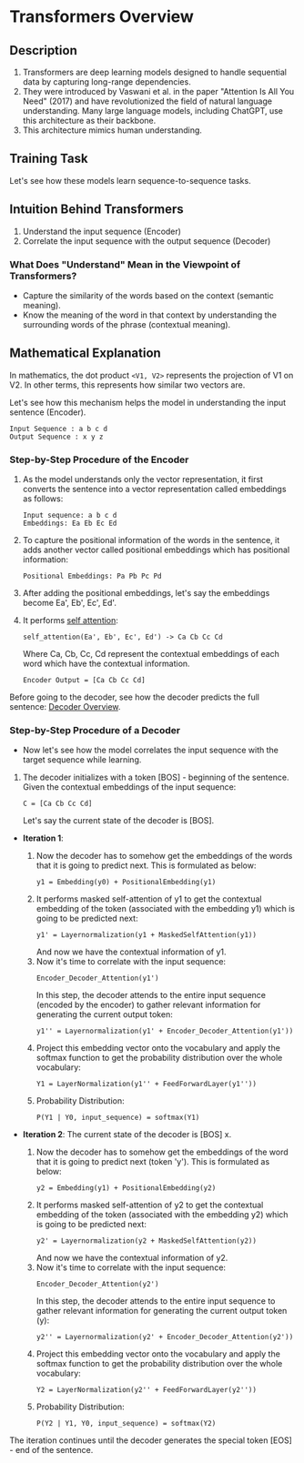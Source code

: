 # Transformers Overview

## Description

1. Transformers are deep learning models designed to handle sequential data by capturing long-range dependencies.
2. They were introduced by Vaswani et al. in the paper "Attention Is All You Need" (2017) and have revolutionized the field of natural language understanding. Many large language models, including ChatGPT, use this architecture as their backbone.
3. This architecture mimics human understanding.

## Training Task

Let's see how these models learn sequence-to-sequence tasks.

## Intuition Behind Transformers

1. Understand the input sequence (Encoder)
2. Correlate the input sequence with the output sequence (Decoder)

### What Does "Understand" Mean in the Viewpoint of Transformers?

- Capture the similarity of the words based on the context (semantic meaning).
- Know the meaning of the word in that context by understanding the surrounding words of the phrase (contextual meaning).

## Mathematical Explanation

In mathematics, the dot product `<V1, V2>` represents the projection of V1 on V2. In other terms, this represents how similar two vectors are.

Let's see how this mechanism helps the model in understanding the input sentence (Encoder).


```
Input Sequence : a b c d
Output Sequence : x y z
```


### Step-by-Step Procedure of the Encoder

1. As the model understands only the vector representation, it first converts the sentence into a vector representation called embeddings as follows:
    ```
    Input sequence: a b c d
    Embeddings: Ea Eb Ec Ed
    ```
2. To capture the positional information of the words in the sentence, it adds another vector called positional embeddings which has positional information:
    ```
    Positional Embeddings: Pa Pb Pc Pd
    ```
3. After adding the positional embeddings, let's say the embeddings become Ea', Eb', Ec', Ed'.
4. It performs [self attention](https://github.com/Tejanikhil/Transformers-Tutorial/edit/main/Self_Attentions.md):
    ```
    self_attention(Ea', Eb', Ec', Ed') -> Ca Cb Cc Cd
    ```
    Where Ca, Cb, Cc, Cd represent the contextual embeddings of each word which have the contextual information.

    ```
    Encoder Output = [Ca Cb Cc Cd]
    ```

Before going to the decoder, see how the decoder predicts the full sentence: [Decoder Overview](https://github.com/Tejanikhil/Transformers-Tutorial/edit/main/decoder-overview.md).

### Step-by-Step Procedure of a Decoder

* Now let's see how the model correlates the input sequence with the target sequence while learning.

1. The decoder initializes with a token [BOS] - beginning of the sentence.
   Given the contextual embeddings of the input sequence:
    ```
    C = [Ca Cb Cc Cd]
    ```
   Let's say the current state of the decoder is [BOS].

* **Iteration 1**:
    1. Now the decoder has to somehow get the embeddings of the words that it is going to predict next. This is formulated as below:
        ```
        y1 = Embedding(y0) + PositionalEmbedding(y1)
        ```
    2. It performs masked self-attention of y1 to get the contextual embedding of the token (associated with the embedding y1) which is going to be predicted next:
        ```
        y1' = Layernormalization(y1 + MaskedSelfAttention(y1))
        ```
       And now we have the contextual information of y1.
    3. Now it's time to correlate with the input sequence:
        ```
        Encoder_Decoder_Attention(y1')
        ```
       In this step, the decoder attends to the entire input sequence (encoded by the encoder) to gather relevant information for generating the current output token:
        ```
        y1'' = Layernormalization(y1' + Encoder_Decoder_Attention(y1'))
        ```
    4. Project this embedding vector onto the vocabulary and apply the softmax function to get the probability distribution over the whole vocabulary:
        ```
        Y1 = LayerNormalization(y1'' + FeedForwardLayer(y1''))
        ```
    5. Probability Distribution:
        ```
        P(Y1 | Y0, input_sequence) = softmax(Y1)
        ```

* **Iteration 2**:
    The current state of the decoder is [BOS] x.
    1. Now the decoder has to somehow get the embeddings of the word that it is going to predict next (token 'y'). This is formulated as below:
        ```
        y2 = Embedding(y1) + PositionalEmbedding(y2)
        ```
    2. It performs masked self-attention of y2 to get the contextual embedding of the token (associated with the embedding y2) which is going to be predicted next:
        ```
        y2' = Layernormalization(y2 + MaskedSelfAttention(y2))
        ```
       And now we have the contextual information of y2.
    3. Now it's time to correlate with the input sequence:
        ```
        Encoder_Decoder_Attention(y2')
        ```
       In this step, the decoder attends to the entire input sequence to gather relevant information for generating the current output token (y):
        ```
        y2'' = Layernormalization(y2' + Encoder_Decoder_Attention(y2'))
        ```
    4. Project this embedding vector onto the vocabulary and apply the softmax function to get the probability distribution over the whole vocabulary:
        ```
        Y2 = LayerNormalization(y2'' + FeedForwardLayer(y2''))
        ```
    5. Probability Distribution:
        ```
        P(Y2 | Y1, Y0, input_sequence) = softmax(Y2)
        ```

The iteration continues until the decoder generates the special token [EOS] - end of the sentence.
